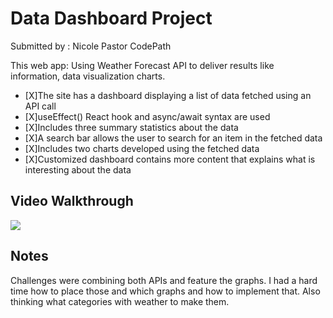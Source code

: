 # Data Dashboard Project 
Submitted by : Nicole Pastor
CodePath

This web app: Using Weather Forecast API to deliver results like information, data visualization charts.


- [X]The site has a dashboard displaying a list of data fetched using an API call
- [X]useEffect() React hook and async/await syntax are used
- [X]Includes three summary statistics about the data
- [X]A search bar allows the user to search for an item in the fetched data
- [X]Includes two charts developed using the fetched data
- [X]Customized dashboard contains more content that explains what is interesting about the data

## Video Walkthrough
<div>
    <a href="https://www.loom.com/share/4b9f8cd624d848ad9b79ed915fbe92ac">
    </a>
    <a href="https://www.loom.com/share/4b9f8cd624d848ad9b79ed915fbe92ac">
      <img style="max-width:300px;" src="https://cdn.loom.com/sessions/thumbnails/4b9f8cd624d848ad9b79ed915fbe92ac-2aa65877f6d8e792-full-play.gif">
    </a>
  </div>

## Notes

Challenges were combining both APIs and feature the graphs. I had a hard time how to place those and which graphs and how to implement that. Also thinking what categories with weather to make them. 


  
